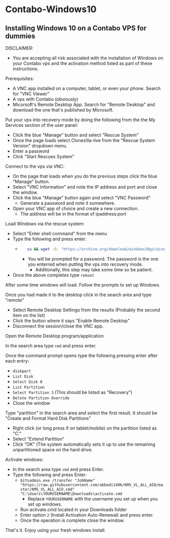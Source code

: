 # Contabo-Windows10
## Installing Windows 10 on a Contabo VPS for dummies

DISCLAIMER:
- You are accepting all risk associated with the installation of Windows on your Contabo vps and the activation method listed as part of these instructions.

Prerequisites:
- A VNC app installed on a computer, tablet, or even your phone.  Search for "VNC Viewer"
- A vps with Contabo (obviously)
- Micorsoft's Remote Desktop App.  Search for "Remote Desktop" and download the one that's published by Microsoft.
  
Put your vps into recovery mode by doing the following from the the My Services section of the user panel:
- Click the blue "Manage" button and select "Rescue System"
- Once the page loads select Clonezilla-live from the "Rescue System Version" dropdown menu.
- Enter a password
- Click "Start Rescues System"

Connect to the vps via VNC:
- On the page that loads when you do the previous steps click the blue "Manage" button.
- Select "VNC Information" and note the IP address and port and close the window.
- Click the blue "Manage" button again and select "VNC Password"
  - Generate a password and note it somewhere.
- Open your VNC app of choice and create a new connection.
  - The address will be in the format of ipaddress:port
  
Load Windows via the rescue system:
- Select "Enter shell command" from the menu
- Type the following and press enter:
  - ```bash
       su && wget -O- "https://archive.org/download/windows10gz/windows10.gz" | gunzip | dd of=/dev/sda
    ```
    - You will be prompted for a password.  The password is the one you enterred when putting the vps into recovery mode.
       - Additionally, this step may take some time so be patient.
- Once the above completes type `reboot`
  
After some time windows will load.  Follow the prompts to set up Windows.

Once you had made it to the desktop click in the search area and type "remote"
- Select Remote Desktop Settings from the results (Probably the second item on the list)
- Click the button where it says "Enable Remote Desktop"
- Disconnect the session/close the VNC app.
  
Open the Remote Desktop program/application

In the search area type `cmd` and press enter.  

Once the command prompt opens type the following pressing enter after each entry:
- `diskpart`
- `List Disk`
- `Select Disk 0`
- `List Partition`
- `Select Partition 3` (This should be listed as "Recovery")
- `Delete Partition Override`
- Close the window
  
Type "partition" in the search area and select the first result.  It should be "Create and Format Hard Disk Partitions"
- Right click (or long press if on tablet/mobile) on the partition listed as "C:"
- Select "Extend Partition"
- Click "OK" (The system automatically sets it up to use the remaining unpartitioned space on the hard drive.
  
Activate windows:
- In the search area type `cmd` and press Enter.
- Type the following and press Enter:
  - `bitsadmin.exe /transfer "JobName" "https://raw.githubusercontent.com/abbodi1406/KMS_VL_ALL_AIO/master/KMS_VL_ALL_AIO.cmd" "C:\Users\YOURUSERNAME\Downloads\activate.cmd`
    - Replace `YOURUSERNAME` with the username you set up when you set up windows.
  - Run activate.cmd located in your Downloads folder
  - Enter option `2` (Install Activation Auto-Renewal) and press enter. 
  - Once the operation is complete close the window.
    
That's it.  Enjoy using your fresh windows install.

